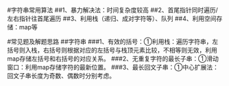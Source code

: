 #字符串常用算法
##1、暴力解决法：时间复杂度较高
##2、首尾指针同时遍历/左右指针往首尾遍历
##3、利用栈（递归、成对字符等）、队列
##4、利用空间存储：map等

#常见题及解题思路
##字符串
###1、有效的括号：①利用栈：遍历字符串，左括号则入栈，右括号则根据对应的左括号与栈顶元素比较，不相等则无效，利用map存储左括号和右括号的对应关系。
###2、无重复字符的最长子串：①滑动窗口：利用map存储字符的最新位置。
###3、最长回文子串：①中心扩展法：回文子串长度为奇数、偶数时分别考虑。
